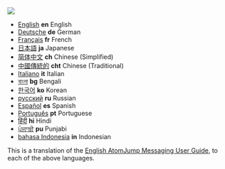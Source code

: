 <img src="https://atomjump.com/images/logo80.png">

* <a href="https://github.com/atomjump/atomjumpcom-content-only/blob/master/messaging-user-guide.md">English</a> __en__ English
* <a href="messaging-guide-de.md">Deutsche</a> __de__ German 
* <a href="messaging-guide-fr.md">Français</a> __fr__ French 
* <a href="messaging-guide-ja.md">日本語</a> __ja__ Japanese 
* <a href="messaging-guide-ch.md">简体中文</a> __ch__ Chinese (Simplified)  
* <a href="messaging-guide-cht.md">中國傳統的</a> __cht__ Chinese (Traditional) 
* <a href="messaging-guide-it.md">Italiano</a> __it__ Italian 
* <a href="messaging-guide-bg.md">বাংলা</a> __bg__ Bengali  
* <a href="messaging-guide-ko.md">한국어</a> __ko__ Korean  
* <a href="messaging-guide-ru.md">русский</a> __ru__ Russian 
* <a href="messaging-guide-es.md">Español</a> __es__ Spanish  
* <a href="messaging-guide-pt.md">Português</a> __pt__ Portuguese  
* <a href="messaging-guide-hi.md">हिंदी</a> __hi__ Hindi  
* <a href="messaging-guide-pu.md">ਪੰਜਾਬੀ</a> __pu__ Punjabi  
* <a href="messaging-guide-in.md">bahasa Indonesia</a> __in__ Indonesian  


This is a translation of the <a href="https://github.com/atomjump/atomjumpcom-content-only/blob/master/messaging-user-guide.md">English AtomJump Messaging User Guide</a>, to each of the above languages.
